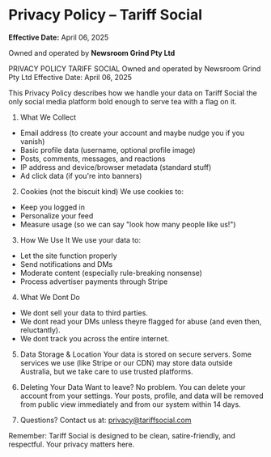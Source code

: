 # Privacy Policy – Tariff Social
**Effective Date:** April 06, 2025

Owned and operated by **Newsroom Grind Pty Ltd**


 PRIVACY POLICY  TARIFF SOCIAL
Owned and operated by Newsroom Grind Pty Ltd
Effective Date: April 06, 2025

This Privacy Policy describes how we handle your data on Tariff Social  the only social media platform bold enough to serve tea with a flag on it.

 1. What We Collect
- Email address (to create your account and maybe nudge you if you vanish)
- Basic profile data (username, optional profile image)
- Posts, comments, messages, and reactions
- IP address and device/browser metadata (standard stuff)
- Ad click data (if you're into banners)

 2. Cookies (not the biscuit kind)
We use cookies to:
- Keep you logged in
- Personalize your feed
- Measure usage (so we can say "look how many people like us!")

 3. How We Use It
We use your data to:
- Let the site function properly
- Send notifications and DMs
- Moderate content (especially rule-breaking nonsense)
- Process advertiser payments through Stripe

 4. What We Dont Do
- We dont sell your data to third parties.
- We dont read your DMs unless theyre flagged for abuse (and even then, reluctantly).
- We dont track you across the entire internet.

 5. Data Storage & Location
Your data is stored on secure servers. Some services we use (like Stripe or our CDN) may store data outside Australia, but we take care to use trusted platforms.

 6. Deleting Your Data
Want to leave? No problem. You can delete your account from your settings. Your posts, profile, and data will be removed from public view immediately and from our system within 14 days.

 7. Questions?
Contact us at: privacy@tariffsocial.com

Remember: Tariff Social is designed to be clean, satire-friendly, and respectful. Your privacy matters here.